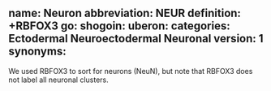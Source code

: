 name: Neuron
abbreviation: NEUR
definition: +RBFOX3
go:
shogoin:
uberon:
categories: Ectodermal Neuroectodermal Neuronal
version: 1
synonyms:
---

We used RBFOX3 to sort for neurons (NeuN), but note that RBFOX3 does not label all neuronal clusters.
